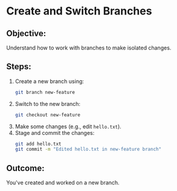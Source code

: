 # Create and Switch Branches

## Objective:
Understand how to work with branches to make isolated changes.

## Steps:
1. Create a new branch using:
    ```bash
    git branch new-feature
    ```
2. Switch to the new branch:
    ```bash
    git checkout new-feature
    ```
3. Make some changes (e.g., edit `hello.txt`).
4. Stage and commit the changes:
    ```bash
    git add hello.txt
    git commit -m "Edited hello.txt in new-feature branch"
    ```

## Outcome:
You've created and worked on a new branch.
